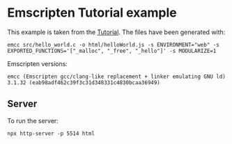 # Emscripten Tutorial example

This example is taken from the
[Tutorial](https://emscripten.org/docs/getting_started/Tutorial.html#generating-html).
The files have been generated with:

```
emcc src/hello_world.c -o html/helloWorld.js -s ENVIRONMENT="web" -s EXPORTED_FUNCTIONS='["_malloc", "_free", "_hello"]' -s MODULARIZE=1
```

Emscripten versions:

```
emcc (Emscripten gcc/clang-like replacement + linker emulating GNU ld) 3.1.32 (eab98adf462c39f3c31d348331c4830bcaa36949)
```

## Server

To run the server:

```
npx http-server -p 5514 html
```
